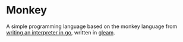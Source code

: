 # Monkey

A simple programming language based on the monkey language from
[writing an interpreter in go](https://interpreterbook.com/), written in
[gleam](https://gleam.run).
